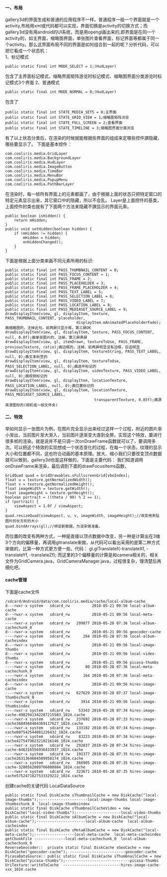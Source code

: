 #### 一、布局
gallery3d的界面生成和普通的应用程序不一样。普通程序一般一个界面就是一个activity,布局用xml或代码都可以实现，界面切换是activity的切换方式；而gallery3d没有用android的UI系统，而是用opengl画出来的,即界面是在同一个activity的，如主界面，缩略图界面，单张图片查看界面，标记界面等都属于同一个activity。那么这界面布局不同的界面是如何组合到一起的呢？分析代码，可以把它看成一个状态机：   
1、标记模式
```  
public static final int MODE_SELECT = 1;(HudLayer)
```
包含了主界面标记模式，缩略界面矩阵游览时标记模式、缩略图界面分类游览时标记模式3个界面
2、普通模式  
```  
public static final int MODE_NORMAL = 0;(HudLayer)
```
包含了    
```  
public static final int STATE_MEDIA_SETS = 0;主界面
public static final int STATE_GRID_VIEW = 1;缩略图矩阵浏览
public static final int STATE_FULL_SCREEN = 2;查看界面
public static final int STATE_TIMELINE = 3;缩略图界面分类浏览
```
有了以上状态分类后，在渲染的时候就能根据些界面的组成来定哪些控件譔隐藏，哪些要显示了。
下面是基本控件：
```  
com.cooliris.media.GridLayer
com.cooliris.media.BackgroundLayer
com.cooliris.media.HudLayer
com.cooliris.media.ImageButton
com.cooliris.media.TimeBar
com.cooliris.media.MenuBar
com.cooliris.media.PopupMenu
com.cooliris.media.PathBarLayer
```
在渲染时，每一帧所有界面上的元素都画了，由于根据上面的状态只把特定窗口的特定元素显示出来，其它窗口中的隐藏，所以不会乱。
Layer是上面控件的基类，上面控件的类也就有了下面两个方法来隐藏不譔显示的界面元素。
```  
public boolean isHidden() {
	return mHidden;
}
public void setHidden(boolean hidden) {
	if (mHidden != hidden) {
		mHidden = hidden;
		onHiddenChanged();
	}
}
```
下面是根据上面分类来画不同元素所用的标识:
```  
public static final int PASS_THUMBNAIL_CONTENT = 0;
public static final int PASS_FOCUS_CONTENT = 1;
public static final int PASS_FRAME = 2;
public static final int PASS_PLACEHOLDER = 3;
public static final int PASS_FRAME_PLACEHOLDER = 4;
public static final int PASS_TEXT_LABEL = 5;
public static final int PASS_SELECTION_LABEL = 6;
public static final int PASS_VIDEO_LABEL = 7;
public static final int PASS_LOCATION_LABEL = 8;
public static final int PASS_MEDIASET_SOURCE_LABEL = 9;
drawDisplayItem(view, gl, displayItem, texture, PASS_THUMBNAIL_CONTENT, placeholder,
                                displayItem.mAnimatedPlaceholderFade); 画缩略图的，注掉此句，前两屏只显示框，第三屏OK
drawDisplayItem(view, gl, displayItem, texture, PASS_FOCUS_CONTENT, null, 0.0f);画单张图片的，注掉，第三屏黑屏
drawDisplayItem(view, gl, itemDrawn, textureToUse, PASS_FRAME, previousTexture, ratio);画边框的，注掉，前两屏明显没有边框，巨齿明显
drawDisplayItem(view, gl, displayItem, textureString, PASS_TEXT_LABEL, null, 0);画文本标签的
drawDisplayItem(view, gl, displayItem, textureToUse, PASS_SELECTION_LABEL, null, 0);画选中标记的
drawDisplayItem(view, gl, displayItem, videoTexture, PASS_VIDEO_LABEL, null, 0);画视频标记的
drawDisplayItem(view, gl, displayItem, locationTexture, PASS_LOCATION_LABEL, null, 0);画位置标记的
drawDisplayItem(view, gl, displayItem, locationTexture, PASS_MEDIASET_SOURCE_LABEL,
                                        transparentTexture, 0.85f);画源来源图标的(相机或一般文件夹)
```
#### 二、特效
举如何显示一张图片为例，在图片完全显示出来经过这样一个过程，附近的图片渐小渐出，当前图片渐大渐入，当前图片逐渐变大直到全屏。实现这个特效，要进行很多帧的渲染。就是说并不是只调一次onDrawFrame函数就可以了，要调用多次。可以把这个特效的实现想成一个状态变化的过程，在每一个状态，纹理的显示大小和位置都不同，这也符合动画的基本原理。放大、缩小我们只要改变顶点数据就可以做到，gallery3d也是这样做的，下面是主要代码：
我们知道调用onDrawFrame来渲染，最后调到下面的drawFocusItems函数，
```  
GridQuad quad = GridDrawables.sFullscreenGrid[vboIndex];
float u = texture.getNormalizedWidth();
float v = texture.getNormalizedHeight();
float imageWidth = texture.getWidth();
float imageHeight = texture.getHeight();
boolean portrait = ((theta / 90) % 2 == 1);
if (portrait) {
    viewAspect = 1.0f / viewAspect;
}
quad.resizeQuad(viewAspect, u, v, imageWidth, imageHeight);//改变用来贴图片的长方形的大小
quad.bindArrays(gl);//绑定新数据，为渲染做准备。
```
而位置的改变有两种方式，一种是直接以顶点数据中改变，另一种是计算出在3维3个方向的偏移量，再调用gltranslate来做，从代码可以看出采用的是第二种方式来做的，比第一种方式更方便一些。代码：
gl.glTranslatef(-translateXf, -translateYf, -translateZf);
而这里的3个偏移量的计算是和camera相关的，相关文件为GridCamera.java，GridCameraManager.java，过程很复杂，理清楚后再细化吧。
#### cache管理
下面是cache文件
```  
/sdcard/Android/data/com.cooliris.media/cache/local-album-cache
d---rwxr-x system   sdcard_rw          2010-05-21 09:56 local-album-cache
d---rwxr-x system   sdcard_rw          2010-05-21 09:56 local-meta-cache
----rwxr-x system   sdcard_rw   299877 2010-05-28 07:36 local-album-cachechunk_0
d---rwxr-x system   sdcard_rw          2010-05-21 09:56 geocoder-cache
----rwxr-x system   sdcard_rw      284 2010-05-28 07:36 local-album-cacheindex
d---rwxr-x system   sdcard_rw          2010-05-21 09:56 local-image-thumbs
d---rwxr-x system   sdcard_rw          2010-05-21 09:56 local-video-thumbs
d---rwxr-x system   sdcard_rw          2010-05-21 09:56 picasa-thumbs
----rwxr-x system   sdcard_rw       80 2010-05-28 07:36 local-meta-cachechunk_0
----rwxr-x system   sdcard_rw      164 2010-05-28 07:36 local-meta-cacheindex
d---rwxr-x system   sdcard_rw          2010-05-21 09:56 hires-image-cache
----rwxr-x system   sdcard_rw   627629 2010-05-28 07:37 local-image-thumbschunk_0
----rwxr-x system   sdcard_rw     3914 2010-05-21 09:56 local-image-thumbsindex
----rwxr-x system   sdcard_rw    53343 2010-05-28 07:34 hires-image-cache-4982941342287215583_1024.cache
----rwxr-x system   sdcard_rw   237692 2010-05-28 07:33 hires-image-cache3684568484369117627_1024.cache
----rwxr-x system   sdcard_rw   133182 2010-05-28 07:34 hires-image-cache607542544081226432_1024.cache
----rwxr-x system   sdcard_rw    83223 2010-05-28 07:34 hires-image-cache4275479623210216146_1024.cache
----rwxr-x system   sdcard_rw   292837 2010-05-28 07:34 hires-image-cache-646316556936433937_1024.cache
----rwxr-x system   sdcard_rw   191377 2010-05-28 07:35 hires-image-cache2631364604509958174_1024.cache
----rwxr-x system   sdcard_rw   366905 2010-05-28 07:35 hires-image-cache-3280562009766080884_1024.cache
----rwxr-x system   sdcard_rw   323671 2010-05-28 07:35 hires-image-cache5752471827533329222_1024.cache
```
创建cache的关键代码
LocalDataSource
```  
public static final DiskCache sThumbnailCache = new DiskCache("local-image-thumbs");----------------------local-image-thumbs local-image-thumbschunk_0  local-image-thumbsindex
public static final DiskCache sThumbnailCacheVideo = new DiskCache("local-video-thumbs");--------------------local-video-thumbs
public static final DiskCache sAlbumCache = new DiskCache("local-album-cache");----------------------local-album-cache  local-album-cacheindex
public static final DiskCache sMetaAlbumCache = new DiskCache("local-meta-cache");------------------local-meta-cache  local-meta-cacheindex
getChunkFile --------------local-meta-cachechunk_0  local-album-cachechunk_0
ReverseGeocoder::  private static final DiskCache sGeoCache = new DiskCache("geocoder-cache"); -------------------------geocoder-cache
PicasaDataSource:: public static final DiskCache sThumbnailCache = new DiskCache("picasa-thumbs");-----------------------------picasa-thumbs
UriTexture::writeToCache  --------------------------hires-image-cache-xxx_1024.cache
```